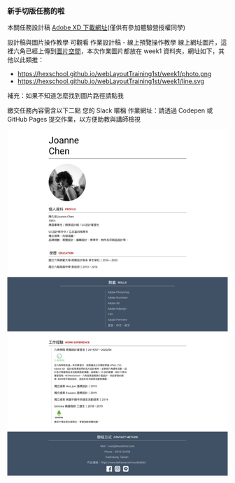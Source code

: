 ### 新手切版任務的啦
本關任務設計稿
[Adobe XD 下載網址](https://xd.adobe.com/view/0f1c0abb-4063-4ed0-96b1-452f520f878b-5a4f/)(僅供有參加體驗營授權同學)


設計稿與圖片操作教學
可觀看 作業設計稿 - 線上預覽操作教學
線上網址圖片，這裡六角已經上傳到[圖片空間](https://github.com/hexschool/webLayoutTraining1st)，本次作業圖片都放在 week1 資料夾，網址如下，其他以此類推：
+ https://hexschool.github.io/webLayoutTraining1st/week1/photo.png
+ https://hexschool.github.io/webLayoutTraining1st/week1/line.svg


補充：如果不知道怎麼找到圖片路徑請點我




繳交任務內容需含以下二點
您的 Slack 暱稱
作業網址：請透過 Codepen 或 GitHub Pages 提交作業，以方便助教與講師檢視

<img src="設計稿.png">